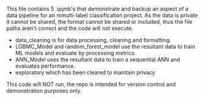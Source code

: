 This file contains 5 .ipynb's that demonstrate and backup an aspect of a data pipeline for an mmulti-label classification project.
As the data is private it cannot be shared, the format cannot be shared or included, thus the file paths aren't correct and the code will not execute.
- data_cleaning is for data processing, cleaning and formatting.
- LGBMC_Model and random_forest_model use the resultant data to train ML models and evaluate by processing metrics.
- ANN_Model uses the resultant data to train a sequential ANN and evaluates performance.
- exploratory which has been cleared to maintain privacy

This code will NOT run, the repo is intended for version control and demonstration purposes only. 
